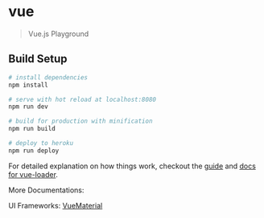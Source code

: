 # vue

> Vue.js Playground

## Build Setup

``` bash
# install dependencies
npm install

# serve with hot reload at localhost:8080
npm run dev

# build for production with minification
npm run build

# deploy to heroku
npm run deploy

```

For detailed explanation on how things work, checkout the [guide](http://vuejs-templates.github.io/webpack/) and [docs for vue-loader](https://vue-loader.vuejs.org/en/).

More Documentations:

UI Frameworks:
[VueMaterial](https://vuematerial.github.io/#/getting-started)
